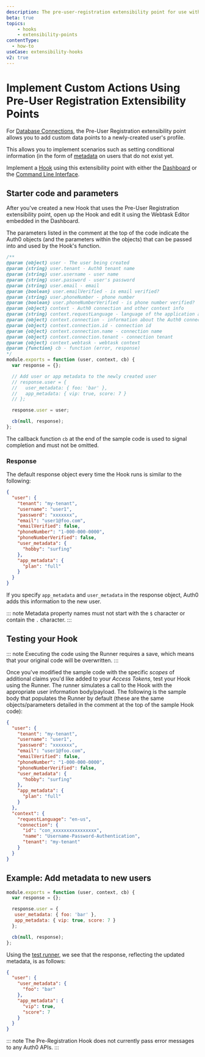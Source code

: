 ```yaml
---
description: The pre-user-registration extensibility point for use with Hooks
beta: true
topics:
    - hooks
    - extensibility-points
contentType:
  - how-to
useCase: extensibility-hooks
v2: true
---
```

# Implement Custom Actions Using Pre-User Registration Extensibility Points

For [Database Connections](/connections/database), the Pre-User Registration extensibility point allows you to add custom data points to a newly-created user's profile.

This allows you to implement scenarios such as setting conditional information (in the form of [metadata](/users/concepts/overview-user-metadata) on users that do not exist yet.

Implement a [Hook](/hooks) using this extensibility point with either the [Dashboard](/hooks/guides/create-hooks-using-dashboard) or the [Command Line Interface](/hooks/guides/create-hooks-using-cli). 

## Starter code and parameters

After you've created a new Hook that uses the Pre-User Registration extensibility point, open up the Hook and edit it using the Webtask Editor embedded in the Dashboard. 

The parameters listed in the comment at the top of the code indicate the Auth0 objects (and the parameters within the objects) that can be passed into and used by the Hook's function.

```js
/**
@param {object} user - The user being created
@param {string} user.tenant - Auth0 tenant name
@param {string} user.username - user name
@param {string} user.password - user's password
@param {string} user.email - email
@param {boolean} user.emailVerified - is email verified?
@param {string} user.phoneNumber - phone number
@param {boolean} user.phoneNumberVerified - is phone number verified?
@param {object} context - Auth0 connection and other context info
@param {string} context.requestLanguage - language of the application agent
@param {object} context.connection - information about the Auth0 connection
@param {object} context.connection.id - connection id
@param {object} context.connection.name - connection name
@param {object} context.connection.tenant - connection tenant
@param {object} context.webtask - webtask context
@param {function} cb - function (error, response)
*/
module.exports = function (user, context, cb) {
  var response = {};

  // Add user or app metadata to the newly created user
  // response.user = {
  //   user_metadata: { foo: 'bar' },
  //   app_metadata: { vip: true, score: 7 }
  // };

  response.user = user;

  cb(null, response);
};
```

The callback function `cb` at the end of the sample code is used to signal completion and must not be omitted.

### Response

The default response object every time the Hook runs is similar to the following:

```json
{
  "user": {
    "tenant": "my-tenant",
    "username": "user1",
    "password": "xxxxxxx",
    "email": "user1@foo.com",
    "emailVerified": false,
    "phoneNumber": "1-000-000-0000",
    "phoneNumberVerified": false,
    "user_metadata": {
      "hobby": "surfing"
    },
    "app_metadata": {
      "plan": "full"
    }
  }
}
```

If you specify `app_metadata` and `user_metadata` in the response object, Auth0 adds this information to the new user.

::: note
Metadata property names must not start with the `$` character or contain the `.` character.
:::

## Testing your Hook

::: note
Executing the code using the Runner requires a save, which means that your original code will be overwritten.
:::

Once you've modified the sample code with the specific <dfn data-key="scope">scopes</dfn> of additional claims you'd like added to your <dfn data-key="access-token">Access Tokens</dfn>, test your Hook using the Runner. The runner simulates a call to the Hook with the appropriate user information body/payload. The following is the sample body that populates the Runner by default (these are the same objects/parameters detailed in the comment at the top of the sample Hook code):

```json
{
  "user": {
    "tenant": "my-tenant",
    "username": "user1",
    "password": "xxxxxxx",
    "email": "user1@foo.com",
    "emailVerified": false,
    "phoneNumber": "1-000-000-0000",
    "phoneNumberVerified": false,
    "user_metadata": {
      "hobby": "surfing"
    },
    "app_metadata": {
      "plan": "full"
    }
  },
  "context": {
    "requestLanguage": "en-us",
    "connection": {
      "id": "con_xxxxxxxxxxxxxxxx",
      "name": "Username-Password-Authentication",
      "tenant": "my-tenant"
    }
  }
}
```

## Example: Add metadata to new users

```js
module.exports = function (user, context, cb) {
  var response = {};

  response.user = {
   user_metadata: { foo: 'bar' },
   app_metadata: { vip: true, score: 7 }
  };

  cb(null, response);
};
```

Using the [test runner](https://webtask.io/docs/editor/runner), we see that the response, reflecting the updated metadata, is as follows:

```json
{
  "user": {
    "user_metadata": {
      "foo": "bar"
    },
    "app_metadata": {
      "vip": true,
      "score": 7
    }
  }
}
```

::: note
The Pre-Registration Hook does not currently pass error messages to any Auth0 APIs.
:::
